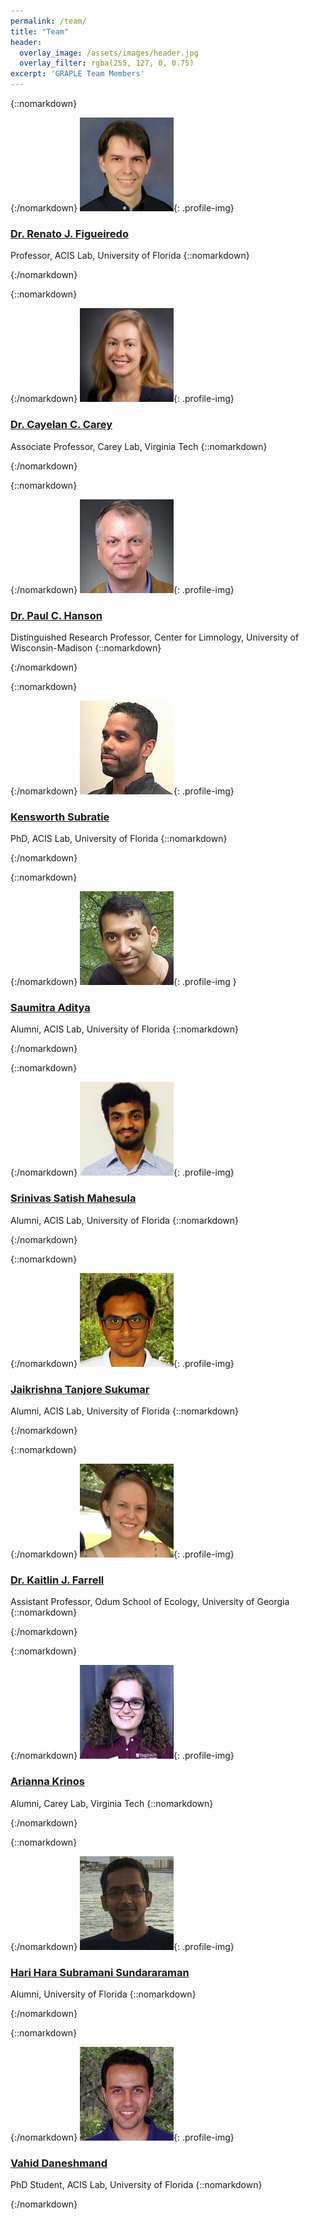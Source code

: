```yaml
---
permalink: /team/
title: "Team"
header:
  overlay_image: /assets/images/header.jpg
  overlay_filter: rgba(255, 127, 0, 0.75)
excerpt: 'GRAPLE Team Members'
---
```


{::nomarkdown}<div class="one-half">{:/nomarkdown}
![Renato J. Figueiredo](../assets/images/renato.jpg){: .profile-img}
### [Dr. Renato J. Figueiredo <i class="fa fa-link"></i>](https://www.acis.ufl.edu/people/renatof)

Professor, ACIS Lab, University of Florida
{::nomarkdown}</div>{:/nomarkdown}

{::nomarkdown}<div class="one-half">{:/nomarkdown}
![Cayelan C. Carey](../assets/images/cayelan.jpg){: .profile-img}
### [Dr. Cayelan C. Carey <i class="fa fa-link"></i>](http://www.carey.biol.vt.edu/)

Associate Professor, Carey Lab, Virginia Tech
{::nomarkdown}</div>{:/nomarkdown}

{::nomarkdown}<div class="one-half clear-both">{:/nomarkdown}
![Paul C. Hanson](../assets/images/paul.jpg){: .profile-img}
### [Dr. Paul C. Hanson <i class="fa fa-link"></i>](http://hanson.limnology.wisc.edu/)

Distinguished Research Professor, Center for Limnology, University of Wisconsin-Madison
{::nomarkdown}</div>{:/nomarkdown}

{::nomarkdown}<div class="one-half">{:/nomarkdown}
![Kensworth Subratie](../assets/images/ken.jpg){: .profile-img}
### [Kensworth Subratie <i class="fa fa-link"></i>](https://www.acis.ufl.edu/people/kcratie)

PhD, ACIS Lab, University of Florida
{::nomarkdown}</div>{:/nomarkdown}

{::nomarkdown}<div class="one-half clear-both">{:/nomarkdown}
![Saumitra Aditya](../assets/images/saumitra.jpg){: .profile-img }
### [Saumitra Aditya <i class="fa fa-link"></i>](https://www.acis.ufl.edu/people/saumitraaditya)

Alumni, ACIS Lab, University of Florida
{::nomarkdown}</div>{:/nomarkdown}

{::nomarkdown}<div class="one-half">{:/nomarkdown}
![Srinivas Satish Mahesula](../assets/images/satish.jpg){: .profile-img}
### [Srinivas Satish Mahesula <i class="fa fa-link"></i>](https://github.com/smahesul)

Alumni, ACIS Lab, University of Florida
{::nomarkdown}</div>{:/nomarkdown}

{::nomarkdown}<div class="one-half clear-both">{:/nomarkdown}
![Jaikrishna Tanjore Sukumar](../assets/images/jaikrishna.jpg){: .profile-img}
### [Jaikrishna Tanjore Sukumar <i class="fa fa-link"></i>](https://www.acis.ufl.edu/people/jaikrishna)

Alumni, ACIS Lab, University of Florida
{::nomarkdown}</div>{:/nomarkdown}

{::nomarkdown}<div class="one-half">{:/nomarkdown}
![Kaitlin J. Farrell](../assets/images/kait.jpg){: .profile-img}
### [Dr. Kaitlin J. Farrell <i class="fa fa-link"></i>](http://kaitlinjfarrell.weebly.com/)

Assistant Professor, Odum School of Ecology, University of Georgia
{::nomarkdown}</div>{:/nomarkdown}

{::nomarkdown}<div class="one-half clear-both">{:/nomarkdown}
![Arianna Krinos](../assets/images/arianna.jpg){: .profile-img}
### [Arianna Krinos <i class="fa fa-link"></i>](https://github.com/akrinos)

Alumni, Carey Lab, Virginia Tech
{::nomarkdown}</div>{:/nomarkdown}

{::nomarkdown}<div class="one-half">{:/nomarkdown}
![Hari Hara Subramani Sundararaman](../assets/images/hari.jpg){: .profile-img}
### [Hari Hara Subramani Sundararaman <i class="fa fa-link"></i>](https://github.com/itshari)

Alumni, University of Florida
{::nomarkdown}</div>{:/nomarkdown}

{::nomarkdown}<div class="one-half clear-both">{:/nomarkdown}
![Vahid Daneshmand](../assets/images/vahid.jpg){: .profile-img}
### [Vahid Daneshmand <i class="fa fa-link"></i>](https://www.acis.ufl.edu/people/vdaneshmand)

PhD Student, ACIS Lab, University of Florida
{::nomarkdown}</div>{:/nomarkdown}
